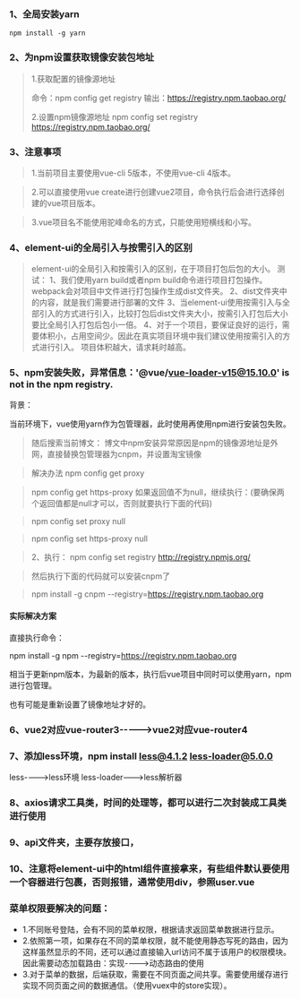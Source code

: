 ### 1、全局安装yarn
```
npm install -g yarn
```
### 2、为npm设置获取镜像安装包地址

>1.获取配置的镜像源地址
>
>命令：npm config get registry
>输出：https://registry.npm.taobao.org/
> 
> 2.设置npm镜像源地址
>npm config set registry https://registry.npm.taobao.org/

### 3、注意事项
>1.当前项目主要使用vue-cli 5版本，不使用vue-cli 4版本。

>2.可以直接使用vue create进行创建vue2项目，命令执行后会进行选择创建的vue项目版本。

>3.vue项目名不能使用驼峰命名的方式，只能使用短横线和小写。

### 4、element-ui的全局引入与按需引入的区别
> element-ui的全局引入和按需引入的区别，在于项目打包后包的大小。
> 测试：
> 1、我们使用yarn build或者npm build命令进行项目打包操作。webpack会对项目中文件进行打包操作生成dist文件夹。
> 2、dist文件夹中的内容，就是我们需要进行部署的文件
> 3、当element-ui使用按需引入与全部引入的方式进行引入，比较打包后dist文件夹大小，按需引入打包后大小要比全局引入打包后包小一倍。
> 4、对于一个项目，要保证良好的运行，需要体积小，占用空间少。因此在真实项目环境中我们建议使用按需引入的方式进行引入。
> 项目体积越大，请求耗时越高。

### 5、npm安装失败，异常信息：'@vue/vue-loader-v15@15.10.0' is not in the npm registry.

背景：

当前环境下，vue使用yarn作为包管理器，此时使用再使用npm进行安装包失败。

> 随后搜索当前博文：
> 博文中npm安装异常原因是npm的镜像源地址是外网，直接替换包管理器为cnpm，并设置淘宝镜像

>解决办法
> npm config get proxy

> npm config get https-proxy
> 如果返回值不为null，继续执行：(要确保两个返回值都是null才可以，否则就要执行下面的代码)

> npm config set proxy null

> npm config set https-proxy null

>2、执行：
npm config set registry http://registry.npmjs.org/

>然后执行下面的代码就可以安装cnpm了

>npm install -g cnpm --registry=https://registry.npm.taobao.org


#### 实际解决方案

直接执行命令：

npm install -g npm --registry=https://registry.npm.taobao.org

相当于更新npm版本，为最新的版本，执行后vue项目中同时可以使用yarn，npm进行包管理。

也有可能是重新设置了镜像地址才好的。


### 6、vue2对应vue-router3----->vue2对应vue-router4


### 7、添加less环境，npm install less@4.1.2 less-loader@5.0.0

less---->less环境
less-loader--->less解析器

### 8、axios请求工具类，时间的处理等，都可以进行二次封装成工具类进行使用

### 9、api文件夹，主要存放接口，

### 10、注意将element-ui中的html组件直接拿来，有些组件默认要使用一个容器进行包裹，否则报错，通常使用div，参照user.vue


### 菜单权限要解决的问题：
* 1.不同账号登陆，会有不同的菜单权限，根据请求返回菜单数据进行显示。
* 2.依照第一项，如果存在不同的菜单权限，就不能使用静态写死的路由，因为这样虽然显示的不同，还可以通过直接输入url访问不属于该用户的权限模块。因此需要动态加载路由：实现---->动态路由的使用
* 3.对于菜单的数据，后端获取，需要在不同页面之间共享。需要使用缓存进行实现不同页面之间的数据通信。（使用vuex中的store实现）。